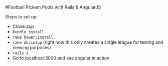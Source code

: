 #Football Pickem Pools with Rails & AngularJS

Steps to set up:

- Clone app
- ```Bundle install```
- ```rake bower:install```
- ```rake db:setup``` (right now this only creates a single league for testing and viewing purposes)
- ```rails s```
- Go to localhost:3000 and see angular in action
